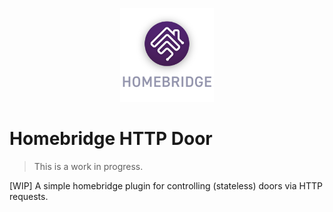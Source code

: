 <p align="center">
  <a href="https://github.com/homebridge/homebridge">
    <img src="https://github.com/homebridge/branding/raw/master/logos/homebridge-wordmark-logo-vertical.png" width="150" />
  </a>
</p>

# Homebridge HTTP Door

> This is a work in progress.

[WIP] A simple homebridge plugin for controlling (stateless) doors via HTTP requests.